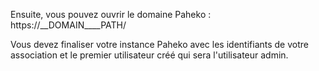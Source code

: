Ensuite, vous pouvez ouvrir le domaine Paheko : https://__DOMAIN____PATH/

Vous devez finaliser votre instance Paheko avec les identifiants de votre association et le premier utilisateur créé qui sera l'utilisateur admin.